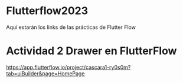 # Flutterflow2023
Aquí estarán los links de las prácticas de Flutter Flow

# Actividad 2 Drawer en FlutterFlow
https://app.flutterflow.io/project/cascara1-ry0s0m?tab=uiBuilder&page=HomePage
